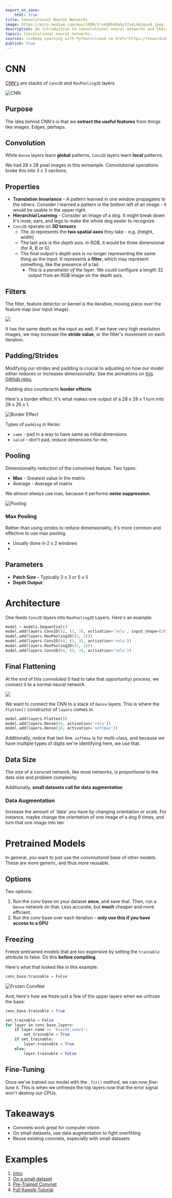 ```yaml
---
export_on_save:
    html: true
title: Convolutional Neural Networks
image: https://miro.medium.com/max/1000/1*vkQ0hXDaQv57sALXAJquxA.jpeg
description: An introduction to convolutional neural networks and their implications
topics: Convolutional neural networks, 
sources: <i>Deep Learning with Python</i>and <a href="https://towardsdatascience.com/a-comprehensive-guide-to-convolutional-neural-networks-the-eli5-way-3bd2b1164a53">this Medium article</a>
publish: True
---
```


# CNN 

[CNN's](https://towardsdatascience.com/a-comprehensive-guide-to-convolutional-neural-networks-the-eli5-way-3bd2b1164a53) are stacks of `Conv2D` and `MaxPooling2D` layers. 

![CNN](https://cezannec.github.io/assets/cnn_intro/CNN_ex.png)

## Purpose 

The idea behind CNN's is that we **extract the useful features** from things like images.  Edges, perhaps. 

## Convolution 

While `Dense` layers learn **global** patterns, `Conv2D` layers learn **local** patterns.  

We had 28 x 28 pixel images in this exmample.  Convolutional operations broke this into 3 x 3 sections. 

## Properties 

* **Translation Invariance** - A pattern learned in one window propagates to the others.  Consider I learned a pattern in the bottom left of an image - it would be usable in the upper right. 
* **Hierarchial Learning** - Consider an image of a dog.  It might break down it's nose, ears, and legs to make the whole dog easier to recognize. 
* `Conv2D` operate on **3D tensors**
    * The `2D` represents the **two spatial axes** they take - e.g. (height, width)
    * The last axis is the *depth* axis.  In RGB, it would be three dimensional (for R, B or G)
    * The final output's depth axis is no longer representing the same thing as the input.  It represents a **filter**, which may represent something, like the presence of a tail. 
        * This is a *parameter of the layer*.  We could configure a length 32 output from an RGB image on the depth axis. 

## Filters 

The <span class="keyword1">filter, feature detector or kernel</span> is the iterative, moving piece over the feature map (our input image). 

![](https://miro.medium.com/max/500/1*GcI7G-JLAQiEoCON7xFbhg.gif)

It has the same depth as the input as well. If we have very high resolution images, we may increase the **stride value**, or the filter's movement on each iteration. 

## Padding/Strides 

Modifying our strides and padding is crucial to adjusting on how our model either reduces or increases dimensionality.  See the animations on [this GitHub repo.](https://github.com/vdumoulin/conv_arithmetic)

Padding also counteracts **border effects**.  

Here's a border effect.  It's what makes one output of a 28 x 28 x 1 turn into 26 x 26 x 1. 

![Border Effect](https://encrypted-tbn0.gstatic.com/images?q=tbn:ANd9GcQQR2FNdV5MbP6YRhpcd_p_yBUlEA-WAmQF3A&usqp=CAU)

Types of `padding` in Keras: 

* `same` - pad in a way to have same as initial dimensions 
* `valid` - don't pad, reduce dimensions for me.

## Pooling 

Dimensionality reduction of the convolved feature.  Two types: 

* **Max** - Greatest value in the matrix
* Average - Average of matrix

We *almost always* use max, because it performs **noise suppression**. 

![Pooling](https://miro.medium.com/max/396/1*uoWYsCV5vBU8SHFPAPao-w.gif)

### Max Pooling 

Rather than using strides to reduce dimensionality, it's more common and effective to use max pooling.  

* Usually done in 2 x 2 windows 
* 

## Parameters 

* **Patch Size** - Typically 3 x 3 or 5 x 5
* **Depth Output** 

# Architecture 

One feeds `Conv2D` layers into `MaxPooling2D` Layers.  Here's an example: 

```python 
model = models.Sequential()
model.add(layers.Conv2D(32, (3, 3), activation='relu', input_shape=(28, 28, 1)))
model.add(layers.MaxPooling2D((2, 2)))
model.add(layers.Conv2D(64, (3, 3), activation='relu'))
model.add(layers.MaxPooling2D((2, 2)))
model.add(layers.Conv2D(64, (3, 3), activation='relu'))
```

## Final Flattening

At the end of this *convoluted* (I had to take that opportunity) process, we connect it to a normal neural network.  

![](https://miro.medium.com/max/700/1*kToStLowjokojIQ7pY2ynQ.jpeg)

We want to connect the CNN to a stack of `Dense` layers.  This is where the `Flatten()` constructor of `layers` comes in.  

```python 
model.add(layers.Flatten())
model.add(layers.Dense(64, activation='relu'))
model.add(layers.Dense(10, activation='softmax'))
```

Additionally, notice that last line.  `softmax` is for multi-class, and because we have multiple types of digits we're identifying here, we use that. 

## Data Size

The size of a convnet network, like most networks, is proportional to the data size and problem complexity.  

Additionally, **small datasets call for data augmentation** 

### Data Augmentation 

Increase the amount of 'data' you have by changing orientation or scale.  For instance, maybe change the orientation of one image of a dog 9 times, and turn that one image into ten. 

# Pretrained Models 

In general, you want to just use the *convolutional base* of other models.  These are more generic, and thus more reusable.  

## Options 

Two options: 

1. Run the conv base on your dataset **once**, and save that.  Then, run a `Dense` network on that.  Less accurate, but **much** cheaper and more efficient. 
2. Run the conv base over each iteration - **only use this if you have access to a GPU** 

## Freezing 

Freeze pretrained models that are too expensive by setting the `trainable` attribute to false.  Do this **before compiling**. 

Here's what that looked like in this example: 

```python 
conv_base.trainable = False
```

![Frozen ConvNet](https://camo.githubusercontent.com/28a6cb7048317aba34f39cb02f15520708189008/68747470733a2f2f73332e616d617a6f6e6177732e636f6d2f626f6f6b2e6b657261732e696f2f696d672f6368352f76676731365f66696e655f74756e696e672e706e67)

And, here's how we froze just a few of the upper layers when we unfroze the base: 

```python 
conv_base.trainable = True

set_trainable = False
for layer in conv_base.layers:
    if layer.name == 'block5_conv1':
        set_trainable = True
    if set_trainable:
        layer.trainable = True
    else:
        layer.trainable = False
```

## Fine-Tuning 

Once we've trained our model with the `.fit()` method, we can *now fine-tune* it.  This is when we unfreeze the top layers now that the error signal won't destroy our CPUs.  

# Takeaways 

* Convnets work great for computer vision 
* On small datasets, use data augmentation to fight overfitting 
* Reuse existing convnets, especially with small datasets 


# Examples 

1. [Intro](https://github.com/fchollet/deep-learning-with-python-notebooks/blob/master/5.1-introduction-to-convnets.ipynb)
2. [On a small dataset](https://github.com/fchollet/deep-learning-with-python-notebooks/blob/master/5.2-using-convnets-with-small-datasets.ipynb)
3. [Pre-Trained Convnet](https://github.com/fchollet/deep-learning-with-python-notebooks/blob/master/5.3-using-a-pretrained-convnet.ipynb)
4. [Full Kaggle Tutorial](https://www.kaggle.com/kanncaa1/convolutional-neural-network-cnn-tutorial)